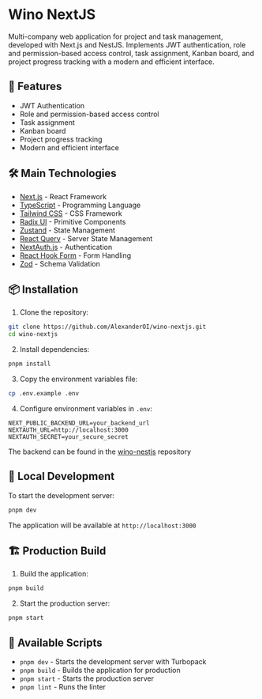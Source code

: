 # Wino NextJS

Multi-company web application for project and task management,
developed with Next.js and NestJS. Implements JWT authentication, role
and permission-based access control, task assignment, Kanban board,
and project progress tracking with a modern and efficient interface.

## 🚀 Features

- JWT Authentication
- Role and permission-based access control
- Task assignment
- Kanban board
- Project progress tracking
- Modern and efficient interface

## 🛠️ Main Technologies

- [Next.js](https://nextjs.org/) - React Framework
- [TypeScript](https://www.typescriptlang.org/) - Programming Language
- [Tailwind CSS](https://tailwindcss.com/) - CSS Framework
- [Radix UI](https://www.radix-ui.com/) - Primitive Components
- [Zustand](https://zustand-demo.pmnd.rs/) - State Management
- [React Query](https://tanstack.com/query/latest) - Server State Management
- [NextAuth.js](https://next-auth.js.org/) - Authentication
- [React Hook Form](https://react-hook-form.com/) - Form Handling
- [Zod](https://zod.dev/) - Schema Validation

## 📦 Installation

1. Clone the repository:

```bash
git clone https://github.com/AlexanderOI/wino-nextjs.git
cd wino-nextjs
```

2. Install dependencies:

```bash
pnpm install
```

3. Copy the environment variables file:

```bash
cp .env.example .env
```

4. Configure environment variables in `.env`:

```
NEXT_PUBLIC_BACKEND_URL=your_backend_url
NEXTAUTH_URL=http://localhost:3000
NEXTAUTH_SECRET=your_secure_secret
```

The backend can be found in the [wino-nestjs](https://github.com/AlexanderOI/wino-nestjs) repository

## 🚀 Local Development

To start the development server:

```bash
pnpm dev
```

The application will be available at `http://localhost:3000`

## 🏗️ Production Build

1. Build the application:

```bash
pnpm build
```

2. Start the production server:

```bash
pnpm start
```

## 📝 Available Scripts

- `pnpm dev` - Starts the development server with Turbopack
- `pnpm build` - Builds the application for production
- `pnpm start` - Starts the production server
- `pnpm lint` - Runs the linter
